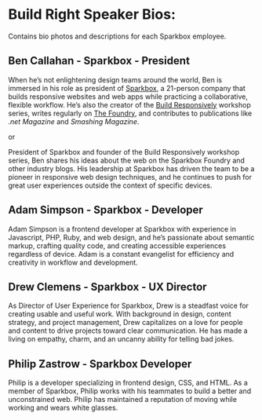 # Build Right Speaker Bios:
Contains bio photos and descriptions for each Sparkbox employee.


## **Ben Callahan - Sparkbox - President**
When he’s not enlightening design teams around the world, Ben is immersed in his role as president of [Sparkbox](http://seesparkbox.com/), a 21-person company that builds responsive websites and web apps while practicing a collaborative, flexible workflow. He’s also the creator of the [Build Responsively](http://buildresponsively.com/) workshop series, writes regularly on [The Foundry](http://seesparkbox.com/foundry), and contributes to publications like _.net Magazine_ and _Smashing Magazine_.

or 

President of Sparkbox and founder of the Build Responsively workshop series, Ben shares his ideas about the web on the Sparkbox Foundry and other industry blogs. His leadership at Sparkbox has driven the team to be a pioneer in responsive web design techniques, and he continues to push for great user experiences outside the context of specific devices.

## **Adam Simpson - Sparkbox - Developer**
Adam Simpson is a frontend developer at Sparkbox with experience in Javascript, PHP, Ruby, and web design, and he’s passionate about semantic markup, crafting quality code, and creating accessible experiences regardless of device. Adam is a constant evangelist for efficiency and creativity in workflow and development.

## **Drew Clemens - Sparkbox - UX Director**
As Director of User Experience for Sparkbox, Drew is a steadfast voice for creating usable and useful work. With background in design, content strategy, and project management, Drew capitalizes on a love for people and content to drive projects toward clear communication. He has made a living on empathy, charm, and an uncanny ability for telling bad jokes.

## **Philip Zastrow - Sparkbox Developer**
Philip is a developer specializing in frontend design, CSS, and HTML. As a member of Sparkbox, Philip works with his teammates to build a better and unconstrained web. Philip has maintained a reputation of moving while working and wears white glasses.
